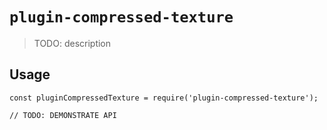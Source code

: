 # `plugin-compressed-texture`

> TODO: description

## Usage

```
const pluginCompressedTexture = require('plugin-compressed-texture');

// TODO: DEMONSTRATE API
```
